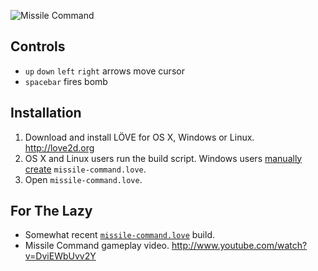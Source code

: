 ![Missile Command](http://i.imgur.com/wGUjY.png "Missile Command")

## Controls

* `up` `down` `left` `right` arrows move cursor
* `spacebar` fires bomb

## Installation

1. Download and install LÖVE for OS X, Windows or Linux. http://love2d.org
2. OS X and Linux users run the build script. Windows users [manually create](http://love2d.org/wiki/Game_Distribution "LOVE 2D Game Distribution") `missile-command.love`.
3. Open `missile-command.love`.

## For The Lazy

* Somewhat recent [`missile-command.love`](http://love2d.org/forums/download/file.php?id=3072) build.
* Missile Command gameplay video. http://www.youtube.com/watch?v=DviEWbUvv2Y

